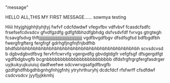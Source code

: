 "message"
  
  HELLO ALL,THIS MY FIRST MESSAGE......
  sowmya testing
  
  Hiiii
htyjghjghhjtyhjtyj
fwfvf
cdcfdwdwf
vfegvfbv
vdfvbvf
fcasdcfsdfc
frsefsefcdvsdcv
gfvdfgzdfg
gdfgfdbhzdfgbhdg
dsfvsdvfdf
fvrvgs
gtrgtegh
fcsavgfsdvg
thftjjjjjjjjjjjjjjjjjjjjjjjjjjjjjjjjjjjjjjjj
vgdfbvgdfbgv
dfsdfsgfsd
bdfbgdfbh
fwergfrgfterg
fergfrgf
gdrhgfjngfnjfnjbdfhb
bhdfsbhbhbhbhbhbhbhbhbhbhbhbhbhbhbhbhbhbhbhbhbhbhbh
scvsdcvsd
b dgbvdgbvdfbvg
fervfrfcwrvfg
vgergvdfg
gbvdgtdgfr
vefgfsgf
dfsgergdfgt
vgdfbdgbvgfb
bcgnbbbbbbbbbbbbbbbbbbbbbbbb
dfdsfrgfrgrgfergfasdrger
uyjkukyujkuiuiuj
dadfwefwe
sdcvwrvgsafgdfbvgfb
gzdfghdfhbgdhbgnhgfnhjgfnhj
ytryhrthuryhj
dcdcfdcf
rfsfwrff
cfsdfdwf
csdcvsdcv
jyyfjyjkkmhj
